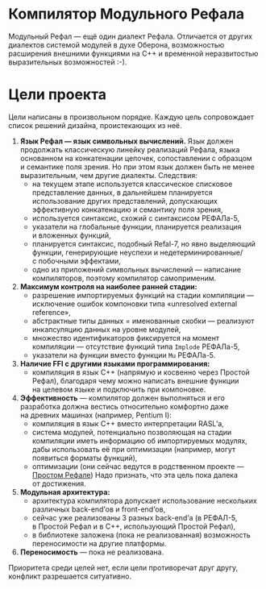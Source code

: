 # Компилятор Модульного Рефала
Модульный Рефал — ещё один диалект Рефала. Отличается от других диалектов системой модулей
в духе Оберона, возможностью расширения внешними функциями на C++ и временной неразвитостью
выразительных возможностей :-).

# Цели проекта
Цели написаны в произвольном порядке. Каждую цель сопровождает список решений дизайна,
проистекающих из неё.

1. **Язык Рефал — язык символьных вычислений.** Язык должен продолжать классическую линейку
   реализаций Рефала, языка основанном на конкатенации цепочек, сопоставлении с образцом и семантике
   поля зрения. Но при этом язык должен быть не менее выразительным, чем другие диалекты. Следствия:
   * на текущем этапе используется классическое списковое представление данных, в дальнейшем
     планируется использование других представлений, допускающих эффективную конкатенацию и семантику
     поля зрения,
   * используется синтаксис, схожий с синтаксисом РЕФАЛа-5,
   * указатели на глобальные функции, планируется реализация и вложенных функций,
   * планируется синтаксис, подобный Refal-7, но явно выделяющий функции, генерирующие неуспехи
     и недетерминированные/с побочными эффектами,
   * одно из приложений символьных вычислений — написание компиляторов, поэтому компилятор
     самоприменим.
2. **Максимум контроля на наиболее ранней стадии:**
   * разрешение импортируемых функций на стадии компиляции — исключение ошибок компоновки типа
     «unresolved external reference»,
   * абстрактные типы данных = именованные скобки — реализуют инкапсуляцию данных на уровне
     модулей,
   * множество идентификаторов фиксируется на момент компиляции — отсутствие функций типа `Implode`
     РЕФАЛа-5,
   * указатели на функции вместо функции `Mu` РЕФАЛа-5.
3. **Наличие FFI с другими языками программирования:**
   * компиляция в язык C++ (напрямую и косвенно через Простой Рефал), благодаря чему можно написать
     внешние функции на целевом языке и подключить при компоновке.
4. **Эффективность** — компилятор должен выполняться и его разработка должна вестись относительно
   комфортно даже на древних машинах (например, Pentium I):
   * компиляция в язык C++ вместо интерпретации RASL’а,
   * система модулей, потенциально позволяющая на стадии компиляции иметь информацию
     об импортируемых модулях, дабы использовать её при оптимизации (например, могут появиться
     форматы функций),
   * оптимизации (они сейчас ведутся в родственном проекте — [Простом Рефале][1])
   Надо признать, что эта цель пока далека от достижения.
5. **Модульная архитектура:**
   * архитектура компилятора допускает использование нескольких различных back-end’ов
     и front-end’ов,
   * сейчас уже реализованы 3 разных back-end’а (в РЕФАЛ-5, в Простой Рефал и в C++, использующий
     Простой Рефал),
   * в библиотеке заложена (пока не реализованная) возможность переносимости на другие платформы.
6. **Переносимость** — пока не реализована.

Приоритета среди целей нет, если цели противоречат друг другу, конфликт разрешается ситуативно.

[1]: https://github.com/bmstu-iu9/simple-refal